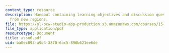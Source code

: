 ```yaml
---
content_type: resource
description: Handout containing learning objectives and discussion questions on expanding
  from new regions.
file: https://ol-ocw-studio-app-production.s3.amazonaws.com/courses/15-220-global-strategy-and-organization-spring-2008/ba0ec893a9d438706ac5896b621ee6de_assn6.pdf
file_type: application/pdf
resourcetype: Document
title: assn6.pdf
uid: ba0ec893-a9d4-3870-6ac5-896b621ee6de
---
```

